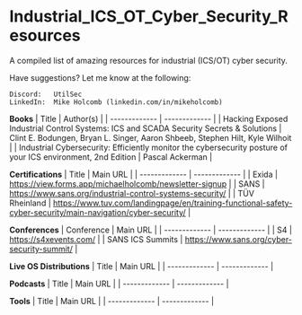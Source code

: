 # Industrial_ICS_OT_Cyber_Security_Resources
A compiled list of amazing resources for industrial (ICS/OT) cyber security.

Have suggestions?  Let me know at the following:
 
    Discord:   UtilSec
    LinkedIn:  Mike Holcomb (linkedin.com/in/mikeholcomb)

**Books**
| Title | Author(s) |
| ------------- | ------------- |
| Hacking Exposed Industrial Control Systems: ICS and SCADA Security Secrets & Solutions  | Clint E. Bodungen, Bryan L. Singer, Aaron Shbeeb, Stephen Hilt, Kyle Wilhoit  |
| Industrial Cybersecurity: Efficiently monitor the cybersecurity posture of your ICS environment, 2nd Edition  | Pascal Ackerman  |


**Certifications**
| Title | Main URL |
| ------------- | ------------- |
| Exida  | https://view.forms.app/michaelholcomb/newsletter-signup |
| SANS | https://www.sans.org/industrial-control-systems-security/ |
| TÜV Rheinland | https://www.tuv.com/landingpage/en/training-functional-safety-cyber-security/main-navigation/cyber-security/ |

**Conferences**
| Conference | Main URL |
| ------------- | ------------- |
| S4  | https://s4xevents.com/ |
| SANS ICS Summits  | https://www.sans.org/cyber-security-summit/ |

**Live OS Distributions**
| Title | Main URL |
| ------------- | ------------- |

**Podcasts**
| Title | Main URL |
| ------------- | ------------- |

**Tools**
| Title | Main URL |
| ------------- | ------------- |




